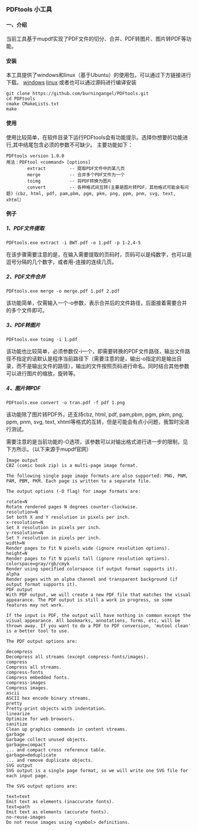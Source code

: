 ### PDFtools 小工具
#### 一、介绍
当前工具基于mupdf实现了PDF文件的切分、合并、PDF转图片、图片转PDF等功能。
#### 安装
本工具提供了windows和linux（基于Ubuntu）的使用包，可以通过下方链接进行下载。
[windows]()
[linux]()
或者也可以通过源码进行编译安装
```
git clone https://github.com/burningangel/PDFtools.git
cd PDFtools
cmake CMakeLists.txt
make
```
#### 使用
使用比较简单，在软件目录下运行PDFtools会有功能提示。选择你想要的功能进行,其中结尾包含必须的参数不可缺少。
主要功能如下：
```
PDFtools version 1.0.0
用法：PDFtool <command> [options]
        extract         -- 提取PDF文件中的某几页
        merge           -- 合并多个PDF文件为一个
        toimg           -- 将PDF转换为图片
        convert         -- 各种格式间互转(主要是图片转PDF，其他格式可能会有问题)（cbz, html, pdf, pam,pbm, pgm, pkm, png, ppm, pnm, svg, text, xhtml）
```
#### 例子
##### 1、PDF文件提取
```
PDFtools.exe extract -i BWT.pdf -o 1.pdf -p 1-2,4-5
```
在该步骤需要注意的是，在输入需要提取的页码时，页码可以是纯数字，也可以是逗号分隔的几个数字，或者用-连接的连续几页。

##### 2、PDF文件合并
```
PDFtools.exe merge -o merge.pdf 1.pdf 2.pdf
```
该功能简单，仅需输入一个-o参数，表示合并后的文件路径，后面接着需要合并的多个文件即可。

##### 3、PDF转图片
```
PDFtools.exe toimg -i 1.pdf
```
该功能也比较简单，必须参数仅-i一个，即需要转换的PDF文件路径，输出文件路径不指定的话默认是程序当前路径下（需要注意的是，输出-o指定的是输出目录，而不是输出文件的路径），输出的文件按照页码进行命名。同时结合其他参数可以进行图片的缩放，旋转等。

##### 4、图片转PDF
```
PDFtools.exe convert -o tran.pdf -f pdf 1.png
```
该功能除了图片转PDF外，还支持cbz, html, pdf, pam,pbm, pgm, pkm, png, ppm, pnm, svg, text, xhtml等格式的互转，但是可能会有点小问题，我暂时没进行测试。

需要注意的是当前功能的-O选项，该参数可以对输出格式进行进一步的限制，见下方所示。（以下来源于mupdf官网）

```
Image output
CBZ (comic book zip) is a multi-page image format.

The following single page image formats are also supported: PNG, PNM, PAM, PBM, PKM. Each page is written to a separate file.

The output options (-O flag) for image formats are:

rotate=N
Rotate rendered pages N degrees counter-clockwise.
resolution=N
Set both X and Y resolution in pixels per inch.
x-resolution=N
Set X resolution in pixels per inch.
y-resolution=N
Set Y resolution in pixels per inch.
width=N
Render pages to fit N pixels wide (ignore resolution options).
height=N
Render pages to fit N pixels tall (ignore resolution options).
colorspace=gray/rgb/cmyk
Render using specified colorspace (if output format supports it).
alpha
Render pages with an alpha channel and transparent background (if output format supports it).
PDF output
With PDF output, we will create a new PDF file that matches the visual appearance. The PDF output is still a work in progress, so some features may not work.

If the input is PDF, the output will have nothing in common except the visual appearance. All bookmarks, annotations, forms, etc, will be thrown away. If you want to do a PDF to PDF conversion, 'mutool clean' is a better tool to use.

The PDF output options are:

decompress
Decompress all streams (except compress-fonts/images).
compress
Compress all streams.
compress-fonts
Compress embedded fonts.
compress-images
Compress images.
ascii
ASCII hex encode binary streams.
pretty
Pretty-print objects with indentation.
linearize
Optimize for web browsers.
sanitize
Clean up graphics commands in content streams.
garbage
Garbage collect unused objects.
garbage=compact
... and compact cross reference table.
garbage=deduplicate
... and remove duplicate objects.
SVG output
SVG output is a single page format, so we will write one SVG file for each input page.

The SVG output options are:

text=text
Emit text as elements (inaccurate fonts).
text=path
Emit text as elements (accurate fonts).
no-reuse-images
Do not reuse images using <symbol> definitions.
```
